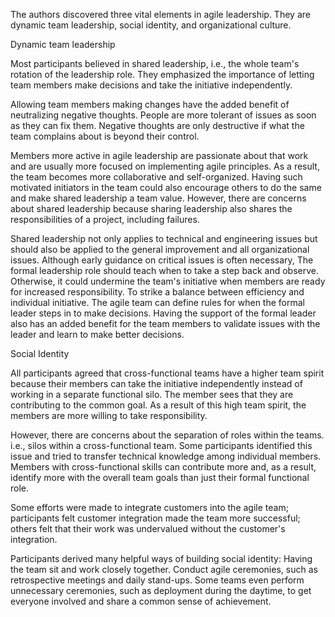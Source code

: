 The authors discovered three vital elements in agile leadership. They are dynamic team leadership, social identity, and organizational culture. 


Dynamic team leadership

Most participants believed in shared leadership, i.e., the whole team's rotation of the leadership role. They emphasized the importance of letting team members make decisions and take the initiative independently.

Allowing team members making changes have the added benefit of neutralizing negative thoughts. People are more tolerant of issues as soon as they can fix them. Negative thoughts are only destructive if what the team complains about is beyond their control. 

Members more active in agile leadership are passionate about that work and are usually more focused on implementing agile principles. As a result, the team becomes more collaborative and self-organized. Having such motivated initiators in the team could also encourage others to do the same and make shared leadership a team value. However, there are concerns about shared leadership because sharing leadership also shares the responsibilities of a project, including failures.

Shared leadership not only applies to technical and engineering issues but should also be applied to the general improvement and all organizational issues. Although early guidance on critical issues is often necessary, The formal leadership role should teach when to take a step back and observe. Otherwise, it could undermine the team's initiative when members are ready for increased responsibility. To strike a balance between efficiency and individual initiative. The agile team can define rules for when the formal leader steps in to make decisions. Having the support of the formal leader also has an added benefit for the team members to validate issues with the leader and learn to make better decisions. 

Social Identity

All participants agreed that cross-functional teams have a higher team spirit because their members can take the initiative independently instead of working in a separate functional silo. The member sees that they are contributing to the common goal. As a result of this high team spirit, the members are more willing to take responsibility. 

However, there are concerns about the separation of roles within the teams. i.e., silos within a cross-functional team. Some participants identified this issue and tried to transfer technical knowledge among individual members. Members with cross-functional skills can contribute more and, as a result, identify more with the overall team goals than just their formal functional role. 

Some efforts were made to integrate customers into the agile team; participants felt customer integration made the team more successful; others felt that their work was undervalued without the customer's integration.

Participants derived many helpful ways of building social identity: Having the team sit and work closely together. Conduct agile ceremonies, such as retrospective meetings and daily stand-ups. Some teams even perform unnecessary ceremonies, such as deployment during the daytime, to get everyone involved and share a common sense of achievement.


